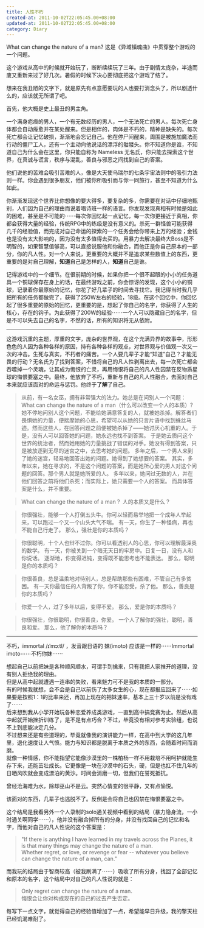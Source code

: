 ```yaml
---
title: 人性不朽
created-at: 2011-10-02T22:05:45.00+08:00
updated-at: 2011-10-02T22:05:45.00+08:00
category: Diary
---
```


What can change the nature of a man? 这是《异域镇魂曲》中贯穿整个游戏的一个问题。

这个游戏从高中的时候就开始玩了，断断续续玩了三年。由于剧情太庞杂，半途而废又重新来过了好几次。暑假的时候下决心要彻底把这个游戏了结了。

想来在我丑陋的文字下，就是原先有点意愿要玩的人也要打消念头了，所以剧透什么的，应该就无所谓了吧。

首先，他大概是史上最丑的男主角。

一个满身疤痕的男人，一个有无数经历的男人，一个无法死亡的男人。每次死亡身体都会自动痊愈并在某处醒来。但是相伴的，肉体是不朽的，精神是缺失的。每次死亡都会让记忆破损，渐渐地会忘记自己。他在停尸间醒来，周围是被施加魔法而行动的僵尸工人，还有一个主动向他说话的漂浮的骷髅头。你不知道你是谁，不知道自己为什么会在这里，你只能自称为 Nameless 无名氏，你只能去探索这个世界，在真诚与谎言，秩序与混乱，善良与邪恶之间找到自己的答案。


他们说他的苦难会吸引苦难的人，像是大天使乌瑞尔的七条宇宙法则中的吸引力法则一样。你会遇到很多朋友，他们被你所吸引而与你一同旅行，甚至不知道为什么如此。


你渐渐发现这个世界比你想像的要大得多，要复杂的多，你需要在对话中仔细地甄别，人们因为自己的理由而说着唱诗班一样的语言。你发现发现真相有时候是如此的困难，甚至是不可能的⋯⋯每次你回忆起一点记忆，每一次你更接近于真相，你都会获得大量的经验，传统RPG中的练级是没有意义的。杀死一群怪兽可能获得几千的经验值，而完成对自己命运的探索的一个任务会给你带来上万的经验；金钱也是没有太大影响的，因为没有太多值得去买的。用暴力去解决最终大Boss是不明智的，如果智慧值够高，可以直接说服他和你融合，而他正是你自己原本的一部分，你的凡人性。对一个人来说，更重要的大概并不是追求某些数值上的东西，更重要的是对自己理解，**知道**自己是怎样的人，**知道**自己是谁。


记得游戏中的一个细节。在很前期的时候，如果你把一个很不起眼的小小的任务道具一个铜球保存在身上的话，在最终游戏之前，你会惊讶的发现，这个小小的铜球，记录着你最原始的记忆，你花了好几辈子的时间去寻找它。我记得当时我几乎把所有的任务都做完了，获得了250W左右的经验，18级。在这个回忆中，你回忆起了很多重要的原始的回忆，更重要的是，想起了你自己的名字，你获得了人生的核心，存在的钩子。为此获得了200W的经验⋯⋯一个人可以隐藏自己的名字，但是不可以失去自己的名字，不然的话，所有的知识将无从依附。

------------------------------

这游戏沉重的主题，厚重的文字，庞杂的世界观，在这个充满异界的故事中，形形色色的人因为各种各样的原因，持有各种各样的观点，对世界观与价值观一次又一次的冲击。生死与真实，不朽者的痛苦。一个人要几辈子才能“知道”自己？才能无畏的行动？无名氏为了找到答案，不惜将自己的凡人性剥离出去，每一次死亡都会吞噬掉一个灵魂，让其成为悔恨的亡灵，再用悔恨将自己的凡人性囚禁在反物质星球的悔恨要塞之中。最终，他放弃了不朽，重新与自己的凡人性融合，去面对自己本来就应该面对的命运与惩罚。他终于**了解**了自己。


>从前，有一名女巫，拥有非常强大的法力。她总是在问别人一个问题：What can change the nature of a man（什么可以改变一个人的本质）? 她不停地问别人这个问题，不能给她满意答复的人，就被她杀掉。解答者们畏惧她的力量，便揣摩她的心思，希望可以从她的只言片语中找到蛛丝马迹。然而这些人，在回答问题之前便被她杀掉了——她讨厌心机重的人。于是，没有人可以回答她的问题，她永远也找不到答案。 于是她去质问这个世界的统治者，然而她用她的力量挑战了错误的对手。她没有得到答案，只是被放逐到无尽的迷宫之中，去思考她的问题。 多年之后，一个男人来到了她的迷宫，轻易地回答出她的问题。她得到了她想要的答案。 其实，多年以来，她在寻求的，不是这个问题的答案，而是她所心爱的男人对这个问题的回答。那个男人就是她所爱的人。 多年以来，她问过无数的人，并在他们回答之前将他们杀死；而实际上，她只需要一个人的答案。 而具体答案是什么，并不重要。 


>What can change the nature of a man？ 人的本质又是什么？


> 你很强壮，能够一个人打倒五头牛。你可以轻而易举地把一个成年人举起来，可以跑过一个又一个山头大气不喘。 有一天，你生了一种怪病，再也不能自己行走了。 那么，强壮是你的本质吗？ 


>你很聪明，十个人也辩不过你。你可以看透别人的心思，你可以理解最深奥的数学。 有一天，你被关到一个暗无天日的牢房中。日复一日，没有人和你说话。 逐渐地，你变得迟钝，变得既不能思考也不能表达。 那么，聪明是你的本质吗？ 


>你很善良，总是温柔地对待别人，总是帮助那些有困难，不管自己有多贫困。 有一天你最信任的人背叛了你，你不能忍受，杀了他。 那么，善良是你的本质吗？ 


>你爱一个人，过了多年以后，变得不爱。 那么，爱是你的本质吗？ 


>你很强壮，你很聪明，你很善良，你爱。 一个人了解你的强壮，聪明，善良和爱。 那么，他了解你的本质吗？


------------------------

不朽，immortal /ɪˈmɔːtl/ ，发音跟日语的 妹(imoto) 应该是一样的⋯⋯Immortal imoto⋯⋯不朽你妹⋯⋯


想起自己以前把妹是各种顺风顺水，可谓手到擒来，只有我把人家推开的道理，没有别人拒绝我的理由。   
但是从高中起就遭遇一连串的失败，看来魅力可不是我的本质的一部分。   
有的时候我就想，会不会是自己以前伤了太多女生的心，现在都报应回来了⋯⋯如果要是按照1：1的比率来还，再加上现在的把妹速率，基本上三十岁以前是没有戏了⋯⋯   
后来想到我从小学开始玩各种恋爱养成类游戏，一直到高中搞竞赛为止。然后从高中起就开始挫折训练了，是不是有点巧合？不过，毕竟没有相对参考实验组，也说不上到底能决定几分。   
不过想来还是有些道理的，毕竟就像我的演讲能力一样，在高中到大学的这几年里，退化速度让人气愤。能力与知识都是脱离于本质之外的东西，会随着时间而消磨。   
就像一种情感，你不能指望它能像沙漠里的一株柏杨一样不用栽培不用呵护就能生存下来，还能茁壮成长。它更像是一块在沙漠中的石头，硬，但是也扛不住几年的日晒风吹就会变成漂泊的黄沙。时间会消磨一切，但我们在誓死抵抗。


曾经沧海难为水，除却巫山不是云。突然心情变的很平静，又有点愉悦。


该面对的东西，几辈子也逃脱不了。反倒是会将自己也囚禁在悔恨要塞之中。


这个结局是我看另外一个人录制的solo通关视频中看到的结局（暴力隐身流，一小时通关啊同学⋯⋯），他并没有融合掉所有的分身，并没有找回自己的记忆和名字，而他对自己的凡人性说的这个答案是：

>"If there is anything I have learned in my travels across the Planes, it is that many things may change the nature of a man.   
>Whether regret, or love, or revenge or fear -- whatever you believe can change the nature of a man, can."

而我玩的结局由于智商较高（被我刷满了⋯⋯）吸收了所有分身，找回了全部记忆和原本的名字，这个结局中对自己的凡人性说的就是：

>Only regret can change the nature of a man.   
>悔恨会让你对构成现在的自己的过去产生否定。



每写下一点文字，就觉得自己的经验值增加了一点，希望能早日升级，我的擎天柱已经饥渴难耐了。
